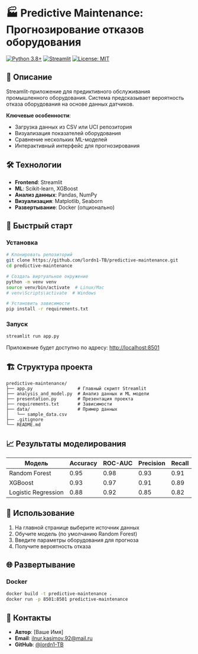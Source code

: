 
# 🏭 Predictive Maintenance: Прогнозирование отказов оборудования

[![Python 3.8+](https://img.shields.io/badge/python-3.8+-blue.svg)](https://www.python.org/downloads/)
[![Streamlit](https://img.shields.io/badge/Streamlit-1.45.1-FF4B4B.svg)](https://streamlit.io/)
[![License: MIT](https://img.shields.io/badge/License-MIT-yellow.svg)](https://opensource.org/licenses/MIT)

## 📝 Описание
Streamlit-приложение для предиктивного обслуживания промышленного оборудования. Система предсказывает вероятность отказа оборудования на основе данных датчиков.

**Ключевые особенности**:
- Загрузка данных из CSV или UCI репозитория
- Визуализация показателей оборудования
- Сравнение нескольких ML-моделей
- Интерактивный интерфейс для прогнозирования

## 🛠 Технологии
- **Frontend**: Streamlit
- **ML**: Scikit-learn, XGBoost
- **Анализ данных**: Pandas, NumPy
- **Визуализация**: Matplotlib, Seaborn
- **Развертывание**: Docker (опционально)

## 🚀 Быстрый старт

### Установка
```bash
# Клонировать репозиторий
git clone https://github.com/lordn1-TB/predictive-maintenance.git
cd predictive-maintenance

# Создать виртуальное окружение
python -m venv venv
source venv/bin/activate  # Linux/Mac
# venv\Scripts\activate  # Windows

# Установить зависимости
pip install -r requirements.txt
```

### Запуск
```bash
streamlit run app.py
```
Приложение будет доступно по адресу: [http://localhost:8501](http://localhost:8501)

## 🏗 Структура проекта
```
predictive-maintenance/
├── app.py                 # Главный скрипт Streamlit
├── analysis_and_model.py  # Анализ данных и ML модели
├── presentation.py        # Презентация проекта
├── requirements.txt       # Зависимости
├── data/                  # Пример данных
│   └── sample_data.csv
├── .gitignore
└── README.md
```

## 📈 Результаты моделирования
Модель | Accuracy | ROC-AUC | Precision | Recall
-------|----------|---------|-----------|-------
Random Forest | 0.95 | 0.98 | 0.93 | 0.91
XGBoost | 0.93 | 0.97 | 0.91 | 0.89
Logistic Regression | 0.88 | 0.92 | 0.85 | 0.82

## 📌 Использование
1. На главной странице выберите источник данных
2. Обучите модель (по умолчанию Random Forest)
3. Введите параметры оборудования для прогноза
4. Получите вероятность отказа

## 🌐 Развертывание
### Docker
```bash
docker build -t predictive-maintenance .
docker run -p 8501:8501 predictive-maintenance
```

## 🤝 Контакты
- **Автор**: [Ваше Имя]
- **Email**: ilnur.kasimov.92@mail.ru
- **GitHub**: [@lordn1-TB](https://github.com/lordn1-TB)